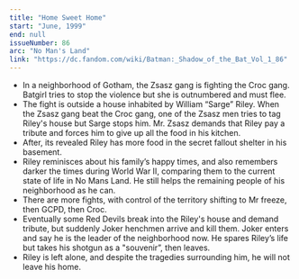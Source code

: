 ```yaml
---
title: "Home Sweet Home"
start: "June, 1999"
end: null
issueNumber: 86
arc: "No Man's Land"
link: "https://dc.fandom.com/wiki/Batman:_Shadow_of_the_Bat_Vol_1_86"
---
```


- In a neighborhood of Gotham, the Zsasz gang is fighting the Croc gang. Batgirl tries to stop the violence but she is outnumbered and must flee.
- The fight is outside a house inhabited by William “Sarge” Riley. When the Zsasz gang beat the Croc gang, one of the Zsasz men tries to tag Riley's house but Sarge stops him. Mr. Zsasz demands that Riley pay a tribute and forces him to give up all the food in his kitchen.
- After, its revealed Riley has more food in the secret fallout shelter in his basement.
- Riley reminisces about his family’s happy times, and also remembers darker the times during World War II, comparing them to the current state of life in No Mans Land. He still helps the remaining people of his neighborhood as he can.
- There are more fights, with control of the territory shifting to Mr freeze, then GCPD, then Croc.
- Eventually some Red Devils break into the Riley's house and demand tribute, but suddenly Joker henchmen arrive and kill them. Joker enters and say he is the leader of the neighborhood now. He spares Riley’s life but takes his shotgun as a "souvenir”, then leaves.
- Riley is left alone, and despite the tragedies surrounding him, he will not leave his home.
